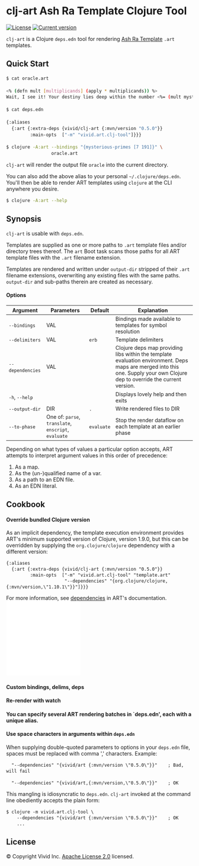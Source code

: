 # clj-art Ash Ra Template Clojure Tool 



[![License](https://img.shields.io/badge/license-Apache%202-blue.svg?style=flat-square)](LICENSE.txt)
[![Current version](https://img.shields.io/clojars/v/vivid/clj-art.svg?color=blue&style=flat-square)](https://clojars.org/vivid/clj-art)

`clj-art` is a Clojure `deps.edn` tool for rendering [Ash Ra Template](https://github.com/vivid-inc/ash-ra-template) `.art` templates.



## Quick Start


```sh
$ cat oracle.art

<% (defn mult [multiplicands] (apply * multiplicands)) %>
Wait, I see it! Your destiny lies deep within the number <%= (mult mysterious-primes) %>.

$ cat deps.edn

{:aliases
  {:art {:extra-deps {vivid/clj-art {:mvn/version "0.5.0"}}
         :main-opts  ["-m" "vivid.art.clj-tool"]}}}

$ clojure -A:art --bindings "{mysterious-primes [7 191]}" \
                 oracle.art
```
`clj-art` will render the output file `oracle` into the current directory.

You can also add the above alias to your personal `~/.clojure/deps.edn`.
You'll then be able to render ART templates using `clojure` at the CLI anywhere you desire.
```sh
$ clojure -A:art --help
```



## Synopsis

`clj-art` is usable with `deps.edn`.

Templates are supplied as one or more paths to `.art` template files and/or
directory trees thereof.
The `art` Boot task scans those paths for all ART template files with the `.art`
filename extension.

Templates are rendered and written under `output-dir` stripped of their `.art`
filename extensions, overwriting any existing files with the same paths.
`output-dir` and sub-paths therein are created as necessary.



#### Options

| Argument | Parameters | Default | Explanation |
| --- | --- | --- | --- |
| `--bindings` | VAL | | Bindings made available to templates for symbol resolution |
| `--delimiters` | VAL | `erb` | Template delimiters |
| `--dependencies` | VAL | | Clojure deps map providing libs within the template evaluation environment. Deps maps are merged into this one. Supply your own Clojure dep to override the current version. |
| `-h`, `--help` | | | Displays lovely help and then exits |
| `--output-dir` | DIR | `.` | Write rendered files to DIR |
| `--to-phase` | One of: `parse`, `translate`, `enscript`, `evaluate` | `evaluate` | Stop the render dataflow on each template at an earlier phase |

Depending on what types of values a particular option accepts,
ART attempts to interpret argument values in this order of precedence:
1. As a map.
1. As the (un-)qualified name of a var.
1. As a path to an EDN file.
1. As an EDN literal.



## Cookbook




#### Override bundled Clojure version
As an implicit dependency, the template execution environment provides ART's minimum supported version of Clojure, version 1.9.0, but this can be overridden by supplying the `org.clojure/clojure` dependency with a different version:
```edn
{:aliases
  {:art {:extra-deps {vivid/clj-art {:mvn/version "0.5.0"}}
         :main-opts  ["-m" "vivid.art.clj-tool" "template.art"
                      "--dependencies" "{org.clojure/clojure,{:mvn/version,\"1.10.1\"}}"]}}}
```
For more information, see [dependencies](../art/README.md#external-dependencies) in ART's documentation.
[![](../assets/link-to-example.svg)](../examples/override-clojure-version)

#### Custom bindings, delims, deps

#### Re-render with watch

#### You can specify several ART rendering batches in `deps.edn', each with a unique alias.

#### Use space characters in arguments within `deps.edn`

When supplying double-quoted parameters to options in your `deps.edn` file, spaces must be replaced with comma ',' characters.
Example:
```edn
  "--dependencies" "{vivid/art {:mvn/version \"0.5.0\"}}"    ; Bad, will fail

  "--dependencies" "{vivid/art,{:mvn/version,\"0.5.0\"}}"    ; OK
```
This mangling is idiosyncratic to `deps.edn`.
`clj-art` invoked at the command line obediently accepts the plain form:
```
$ clojure -m vivid.art.clj-tool \
    --dependencies "{vivid/art {:mvn/version \"0.5.0\"}}"    ; OK
    ...
```



## License

© Copyright Vivid Inc.
[Apache License 2.0](LICENSE.txt) licensed.
